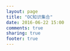 ```yaml
---
layout: page
title: "OC知识集合"
date: 2016-06-22 15:00
comments: true
sharing: true
footer: true
---
```

